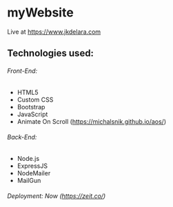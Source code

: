 # myWebsite
Live at https://www.jkdelara.com



## Technologies used:
###### Front-End:
- HTML5
- Custom CSS
- Bootstrap
- JavaScript
- Animate On Scroll (https://michalsnik.github.io/aos/)

###### Back-End:
- Node.js
- ExpressJS
- NodeMailer
- MailGun


###### Deployment: Now (https://zeit.co/)

